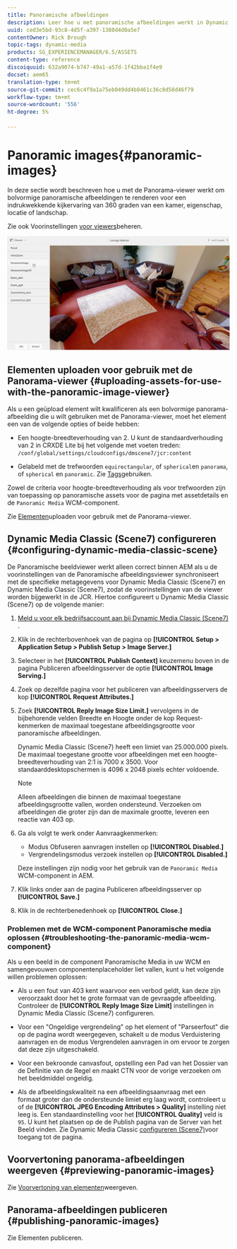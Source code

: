 ```yaml
---
title: Panoramische afbeeldingen
description: Leer hoe u met panoramische afbeeldingen werkt in Dynamic Media.
uuid: ced3e5bd-93c8-4d5f-a397-1380d4d0a5e7
contentOwner: Rick Brough
topic-tags: dynamic-media
products: SG_EXPERIENCEMANAGER/6.5/ASSETS
content-type: reference
discoiquuid: 632a9074-b747-49a1-a57d-1f42bba1f4e9
docset: aem65
translation-type: tm+mt
source-git-commit: cec6c4f9a1a75eb049dd4b8461c36c8d58d46f79
workflow-type: tm+mt
source-wordcount: '556'
ht-degree: 5%

---
```



# Panoramic images{#panoramic-images}

In deze sectie wordt beschreven hoe u met de Panorama-viewer werkt om bolvormige panoramische afbeeldingen te renderen voor een indrukwekkende kijkervaring van 360 graden van een kamer, eigenschap, locatie of landschap.

Zie ook Voorinstellingen [voor viewers](/help/assets/managing-viewer-presets.md)beheren.

![panoramic-image2](assets/panoramic-image2.png)

## Elementen uploaden voor gebruik met de Panorama-viewer {#uploading-assets-for-use-with-the-panoramic-image-viewer}

Als u een geüpload element wilt kwalificeren als een bolvormige panorama-afbeelding die u wilt gebruiken met de Panorama-viewer, moet het element een van de volgende opties of beide hebben:

* Een hoogte-breedteverhouding van 2.
U kunt de standaardverhouding van 2 in CRXDE Lite bij het volgende met voeten treden:
   `/conf/global/settings/cloudconfigs/dmscene7/jcr:content`

* Gelabeld met de trefwoorden `equirectangular`, of `spherical`en `panorama`, of `spherical` en `panoramic`. Zie [Tags](/help/sites-authoring/tags.md)gebruiken.

Zowel de criteria voor hoogte-breedteverhouding als voor trefwoorden zijn van toepassing op panoramische assets voor de pagina met assetdetails en de `Panoramic Media` WCM-component.

Zie [Elementen](/help/assets/manage-assets.md#uploading-assets)uploaden voor gebruik met de Panorama-viewer.

## Dynamic Media Classic (Scene7) configureren {#configuring-dynamic-media-classic-scene}

De Panoramische beeldviewer werkt alleen correct binnen AEM als u de voorinstellingen van de Panoramische afbeeldingsviewer synchroniseert met de specifieke metagegevens voor Dynamic Media Classic (Scene7) en Dynamic Media Classic (Scene7), zodat de voorinstellingen van de viewer worden bijgewerkt in de JCR. Hiertoe configureert u Dynamic Media Classic (Scene7) op de volgende manier:

1. [Meld u voor elk bedrijfsaccount aan bij Dynamic Media Classic (Scene7)](https://www.adobe.com/marketing-cloud/experience-manager/scene7-login.html) .

1. Klik in de rechterbovenhoek van de pagina op **[!UICONTROL Setup > Application Setup > Publish Setup > Image Server.]**
1. Selecteer in het **[!UICONTROL Publish Context]** keuzemenu boven in de pagina Publiceren afbeeldingsserver de optie **[!UICONTROL Image Serving.]**

1. Zoek op dezelfde pagina voor het publiceren van afbeeldingsservers de kop **[!UICONTROL Request Attributes.]**
1. Zoek **[!UICONTROL Reply Image Size Limit.]** vervolgens in de bijbehorende velden Breedte en Hoogte onder de kop Request-kenmerken de maximaal toegestane afbeeldingsgrootte voor panoramische afbeeldingen.

   Dynamic Media Classic (Scene7) heeft een limiet van 25.000.000 pixels. De maximaal toegestane grootte voor afbeeldingen met een hoogte-breedteverhouding van 2:1 is 7000 x 3500. Voor standaarddesktopschermen is 4096 x 2048 pixels echter voldoende.

   >[!NOTE]
   >
   >Alleen afbeeldingen die binnen de maximaal toegestane afbeeldingsgrootte vallen, worden ondersteund. Verzoeken om afbeeldingen die groter zijn dan de maximale grootte, leveren een reactie van 403 op.

1. Ga als volgt te werk onder Aanvraagkenmerken:

   * Modus Obfuseren aanvragen instellen op **[!UICONTROL Disabled.]**
   * Vergrendelingsmodus verzoek instellen op **[!UICONTROL Disabled.]**

   Deze instellingen zijn nodig voor het gebruik van de `Panoramic Media` WCM-component in AEM.

1. Klik links onder aan de pagina Publiceren afbeeldingsserver op **[!UICONTROL Save.]**

1. Klik in de rechterbenedenhoek op **[!UICONTROL Close.]**

### Problemen met de WCM-component Panoramische media oplossen {#troubleshooting-the-panoramic-media-wcm-component}

Als u een beeld in de component Panoramische Media in uw WCM en samengevouwen componentenplaceholder liet vallen, kunt u het volgende willen problemen oplossen:

* Als u een fout van 403 kent waarvoor een verbod geldt, kan deze zijn veroorzaakt door het te grote formaat van de gevraagde afbeelding. Controleer de **[!UICONTROL Reply Image Size Limit]** instellingen in Dynamic Media Classic (Scene7) [](/help/assets/panoramic-images.md#configuring-dynamic-media-classic-scene)configureren.

* Voor een &quot;Ongeldige vergrendeling&quot; op het element of &quot;Parseerfout&quot; die op de pagina wordt weergegeven, schakelt u de modus Verduistering aanvragen en de modus Vergrendelen aanvragen in om ervoor te zorgen dat deze zijn uitgeschakeld.
* Voor een bekroonde canvasfout, opstelling een Pad van het Dossier van de Definitie van de Regel en maakt CTN voor de vorige verzoeken om het beeldmiddel ongeldig.
* Als de afbeeldingskwaliteit na een afbeeldingsaanvraag met een formaat groter dan de ondersteunde limiet erg laag wordt, controleert u of de **[!UICONTROL JPEG Encoding Attributes > Quality]** instelling niet leeg is. Een standaardinstelling voor het **[!UICONTROL Quality]** veld is `95`. U kunt het plaatsen op de de Publish pagina van de Server van het Beeld vinden. Zie Dynamic Media Classic [configureren (Scene7)](/help/assets/panoramic-images.md#configuring-dynamic-media-classic-scene)voor toegang tot de pagina.

## Voorvertoning panorama-afbeeldingen weergeven {#previewing-panoramic-images}

Zie [Voorvertoning van elementen](/help/assets/previewing-assets.md)weergeven.

## Panorama-afbeeldingen publiceren {#publishing-panoramic-images}

Zie Elementen [](/help/assets/publishing-dynamicmedia-assets.md)publiceren.

